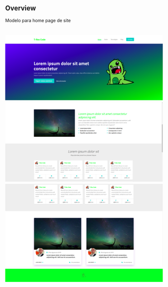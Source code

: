 ## Overview

Modelo para home page de site

<h1 align="center">

![](img/portfolio1.png)
![](img/portfolio2.png)
![](img/portfolio3.png)
![](img/portfolio4.png)

</h1>
